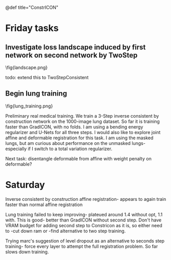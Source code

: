 @def title="ConstrICON"

Friday tasks
===========

Investigate loss landscape induced by first network on second network by TwoStep
--------------

\fig{landscape.png}

todo: extend this to TwoStepConsistent

Begin lung training
--------------

\fig{lung_training.png}

Preliminary real medical training. We train a 3-Step inverse consistent by construction network on the 1000-image lung dataset. So far it is training faster than GradICON, with no folds. I am using a bending energy regularizer and U-Nets for all three steps. I would also like to explore joint affine and deformable registration for this task. I am using the masked lungs, but am curious about performance on the unmasked lungs- especially if I switch to a total variation regularizer.

Next task: disentangle deformable from affine with weight penalty on deformable?

Saturday
========

Inverse consistent by construction affine registration- appears to again train faster than normal affine registration

Lung training failed to keep improving- plateued around 1.4 without opt, 1.1 with. This is good- better than GradICON without second step. Don't have VRAM budget for adding second step to Constricon as it is, so either need to 
-cut down ram or 
-find alternative to two step training. 

Trying marc's suggestion of level dropout as an alternative to seconds step training- force every layer to attempt the full registration problem. So far slows down training.


